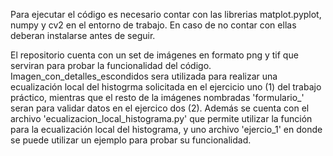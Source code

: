 Para ejecutar el código es necesario contar con las librerias matplot.pyplot, numpy y cv2 en el entorno de trabajo. En caso de no contar con ellas deberan instalarse antes de seguir.

El repositorio cuenta con un set de imágenes en formato png y tif que serviran para probar la funcionalidad del código.
Imagen_con_detalles_escondidos sera utilizada para realizar una ecualización local del histogrma solicitada en el ejercicio uno (1) del trabajo práctico, mientras que el resto de la imágenes nombradas 'formulario_' seran para validar datos en el ejercico dos (2).
Además se cuenta con el archivo 'ecualizacion_local_histograma.py' que permite utilizar la función para la ecualización local del histograma, y uno archivo 'ejercio_1' en donde se puede utilizar un ejemplo para probar su funcionalidad. 
